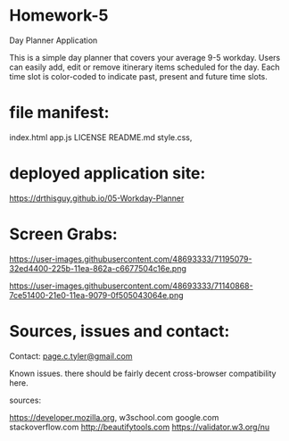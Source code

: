 # Homework-5
Day Planner Application


This is a simple day planner that covers your average 9-5 workday.  Users can easily add, edit or remove itinerary items scheduled for the day.  Each time slot is color-coded to indicate past, present and future time slots.    

# file manifest:

index.html
app.js 
LICENSE 
README.md 
style.css,


# deployed application site:


https://drthisguy.github.io/05-Workday-Planner

# Screen Grabs:


https://user-images.githubusercontent.com/48693333/71195079-32ed4400-225b-11ea-862a-c6677504c16e.png

https://user-images.githubusercontent.com/48693333/71140868-7ce51400-21e0-11ea-9079-0f505043064e.png


# Sources, issues and contact:

Contact: page.c.tyler@gmail.com

Known issues.
there should be fairly decent cross-browser compatibility here.  

sources:

https://developer.mozilla.org, 
w3school.com 
google.com 
stackoverflow.com
http://beautifytools.com
https://validator.w3.org/nu

